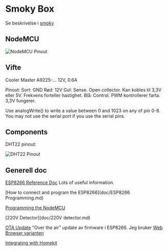 # Smoky Box

Se beskrivelse i [smoky](https://github.com/ottopaulsen/smoky)

## NodeMCU

![NodeMCU Pinout](http://cdn.frightanic.com/blog/wp-content/uploads/2015/09/esp8266-nodemcu-dev-kit-v2-pins.png)


## Vifte

Cooler Master A9225-...
12V, 0.6A

Pinout:
Sort: GND
Rød: 12V
Gul: Sense. Open collector. Kan kobles til 3,3V eller 5V. Frekvens forteller hastighet.
Blå: Control. PWM kontrollerer farta. 3,3V fungerer.

Use analogWrite() to write a value between 0 and 1023 on any of pin 0-8. You may not use the serial port if you use the serial pins.

## Components

DHT22 pinout:

![DHT22 Pinout](http://electropark.pl/img/cms/Czujniki/temperatury/dht22_wyproadzenia.jpg)

## Generell doc

[ESP8266 Reference Doc](http://arduino.esp8266.com/versions/1.6.5-1160-gef26c5f/doc/reference.html) Lots of useful information.

[How to connect and program the ESP8266](doc/ESP8266 Programming.md)

[Programming the NodeMCU](doc/NodeMCU.md)

[220V Detector](doc/220V detector.md)

[OTA Update](http://esp8266.github.io/Arduino/versions/2.0.0/doc/ota_updates/ota_updates.html) "Over the air" update av firmware i ESP8266. Jeg bruker [Web Browser varianten](http://esp8266.github.io/Arduino/versions/2.0.0/doc/ota_updates/ota_updates.html#web-browser)

[Integrating with Homekit](doc/Homekit.md)

